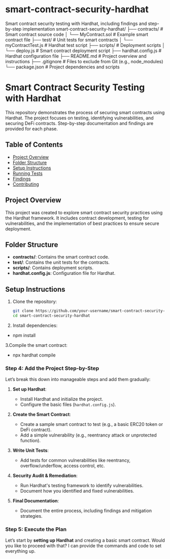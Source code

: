 # smart-contract-security-hardhat
Smart contract security testing with Hardhat, including findings and step-by-step implementation
smart-contract-security-hardhat/
├── contracts/               # Smart contract source code
│   └── MyContract.sol       # Example smart contract file
├── test/                    # Unit tests for smart contracts
│   └── myContractTest.js    # Hardhat test script
├── scripts/                 # Deployment scripts
│   └── deploy.js            # Smart contract deployment script
├── hardhat.config.js        # Hardhat configuration file
├── README.md                # Project overview and instructions
├── .gitignore               # Files to exclude from Git (e.g., node_modules)
└── package.json             # Project dependencies and scripts
# Smart Contract Security Testing with Hardhat

This repository demonstrates the process of securing smart contracts using Hardhat. The project focuses on testing, identifying vulnerabilities, and securing DeFi contracts. Step-by-step documentation and findings are provided for each phase.

## Table of Contents
- [Project Overview](#project-overview)
- [Folder Structure](#folder-structure)
- [Setup Instructions](#setup-instructions)
- [Running Tests](#running-tests)
- [Findings](#findings)
- [Contributing](#contributing)

## Project Overview
This project was created to explore smart contract security practices using the Hardhat framework. It includes contract development, testing for vulnerabilities, and the implementation of best practices to ensure secure deployment.

## Folder Structure
- **contracts/**: Contains the smart contract code.
- **test/**: Contains the unit tests for the contracts.
- **scripts/**: Contains deployment scripts.
- **hardhat.config.js**: Configuration file for Hardhat.

## Setup Instructions
1. Clone the repository:
   ```sh
   git clone https://github.com/your-username/smart-contract-security-hardhat.git
   cd smart-contract-security-hardhat
2. Install dependencies:
- npm install

3.Compile the smart contract:
- npx hardhat compile


### Step 4: Add the Project Step-by-Step
Let’s break this down into manageable steps and add them gradually:

1. **Set up Hardhat**:
   - Install Hardhat and initialize the project.
   - Configure the basic files (`hardhat.config.js`).
   
2. **Create the Smart Contract**:
   - Create a sample smart contract to test (e.g., a basic ERC20 token or DeFi contract).
   - Add a simple vulnerability (e.g., reentrancy attack or unprotected function).

3. **Write Unit Tests**:
   - Add tests for common vulnerabilities like reentrancy, overflow/underflow, access control, etc.

4. **Security Audit & Remediation**:
   - Run Hardhat's testing framework to identify vulnerabilities.
   - Document how you identified and fixed vulnerabilities.
   
5. **Final Documentation**:
   - Document the entire process, including findings and mitigation strategies.

### Step 5: Execute the Plan

Let’s start by **setting up Hardhat** and creating a basic smart contract. Would you like to proceed with that? I can provide the commands and code to set everything up.
